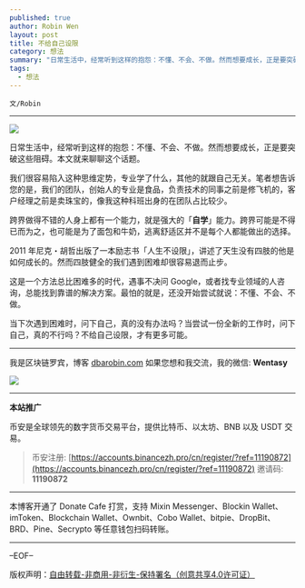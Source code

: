 ```yaml
---
published: true
author: Robin Wen
layout: post
title: 不给自己设限
category: 想法
summary: "日常生活中，经常听到这样的抱怨：不懂、不会、不做。然而想要成长，正是要突破这些阻碍。本文就来聊聊这个话题。我们很容易陷入这种思维定势，专业学了什么，其他的就跟自己无关。笔者想告诉您的是，我们的团队，创始人的专业是食品，负责技术的同事之前是修飞机的，客户经理之前是卖珠宝的，像我这种科班出身的在团队占比较少。当下次遇到困难时，问下自己，真的没有办法吗？当尝试一份全新的工作时，问下自己，真的不行吗？不给自己设限，才有更多可能。"
tags:
  - 想法
---
```


`文/Robin`

***

![](https://cdn.dbarobin.com/41lotjn.png)

日常生活中，经常听到这样的抱怨：不懂、不会、不做。然而想要成长，正是要突破这些阻碍。本文就来聊聊这个话题。

我们很容易陷入这种思维定势，专业学了什么，其他的就跟自己无关。笔者想告诉您的是，我们的团队，创始人的专业是食品，负责技术的同事之前是修飞机的，客户经理之前是卖珠宝的，像我这种科班出身的在团队占比较少。

跨界做得不错的人身上都有一个能力，就是强大的「**自学**」能力。跨界可能是不得已而为之，也可能是为了面包和牛奶，逃离舒适区并不是每个人都能做出的选择。

2011 年尼克・胡哲出版了一本励志书「人生不设限」，讲述了天生没有四肢的他是如何成长的。然而四肢健全的我们遇到困难却很容易退而止步。

这是一个方法总比困难多的时代，遇事不决问 Google，或者找专业领域的人咨询，总能找到靠谱的解决方案。最怕的就是，还没开始尝试就说：不懂、不会、不做。

当下次遇到困难时，问下自己，真的没有办法吗？当尝试一份全新的工作时，问下自己，真的不行吗？不给自己设限，才有更多可能。

***

我是区块链罗宾，博客 [dbarobin.com](https://dbarobin.com/)
如果您想和我交流，我的微信: **Wentasy**

![](https://cdn.dbarobin.com/v4yywe2.png)

***

**本站推广**

币安是全球领先的数字货币交易平台，提供比特币、以太坊、BNB 以及 USDT 交易。

> 币安注册: [https://accounts.binancezh.pro/cn/register/?ref=11190872](https://accounts.binancezh.pro/cn/register/?ref=11190872)
> 邀请码: **11190872**

***

本博客开通了 Donate Cafe 打赏，支持 Mixin Messenger、Blockin Wallet、imToken、Blockchain Wallet、Ownbit、Cobo Wallet、bitpie、DropBit、BRD、Pine、Secrypto 等任意钱包扫码转账。

<center>
    <div class="--donate-button"
         data-button-id="f8b9df0d-af9a-460d-8258-d3f435445075"
    ></div>
</center>

***

–EOF–

版权声明：[自由转载-非商用-非衍生-保持署名（创意共享4.0许可证）](http://creativecommons.org/licenses/by-nc-nd/4.0/deed.zh)